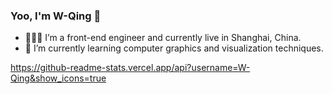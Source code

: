 ### Yoo, I'm W-Qing 👋

- 👨🏻‍💻 I’m a front-end engineer and currently live in Shanghai, China.
- 🌱 I’m currently learning computer graphics and visualization techniques.

https://github-readme-stats.vercel.app/api?username=W-Qing&show_icons=true

<!--
**W-Qing/W-Qing** is a ✨ _special_ ✨ repository because its `README.md` (this file) appears on your GitHub profile.

Here are some ideas to get you started:

- 🔭 I’m currently working on ...
- 🌱 I’m currently learning ...
- 👯 I’m looking to collaborate on ...
- 🤔 I’m looking for help with ...
- 💬 Ask me about ...
- 📫 How to reach me: ...
- 😄 Pronouns: ...
- ⚡ Fun fact: ...
-->
